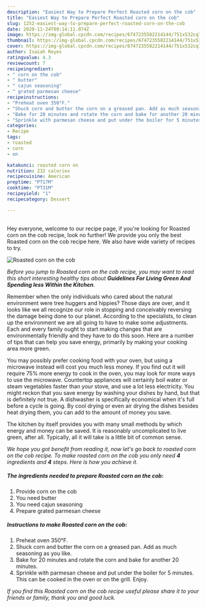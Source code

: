 ```yaml
---
description: "Easiest Way to Prepare Perfect Roasted corn on the cob"
title: "Easiest Way to Prepare Perfect Roasted corn on the cob"
slug: 1252-easiest-way-to-prepare-perfect-roasted-corn-on-the-cob
date: 2020-11-24T09:14:11.074Z
image: https://img-global.cpcdn.com/recipes/6747235582214144/751x532cq70/roasted-corn-on-the-cob-recipe-main-photo.jpg
thumbnail: https://img-global.cpcdn.com/recipes/6747235582214144/751x532cq70/roasted-corn-on-the-cob-recipe-main-photo.jpg
cover: https://img-global.cpcdn.com/recipes/6747235582214144/751x532cq70/roasted-corn-on-the-cob-recipe-main-photo.jpg
author: Isaiah Reyes
ratingvalue: 4.3
reviewcount: 7
recipeingredient:
- " corn on the cob"
- " butter"
- " cajun seasoning"
- " grated parmesan cheese"
recipeinstructions:
- "Preheat oven 350°F."
- "Shuck corn and butter the corn on a greased pan. Add as much seasoning as you like."
- "Bake for 20 minutes and rotate the corn and bake for another 20 minutes."
- "Sprinkle with parmesan cheese and put under the boiler for 5 minutes. This can be cooked in the oven or on the grill. Enjoy."
categories:
- Recipe
tags:
- roasted
- corn
- on

katakunci: roasted corn on 
nutrition: 232 calories
recipecuisine: American
preptime: "PT17M"
cooktime: "PT31M"
recipeyield: "1"
recipecategory: Dessert

---
```

<br>
Hey everyone, welcome to our recipe page, if you're looking for Roasted corn on the cob recipe, look no further! We provide you only the best Roasted corn on the cob recipe here. We also have wide variety of recipes to try.
<br>


![Roasted corn on the cob](https://img-global.cpcdn.com/recipes/6747235582214144/751x532cq70/roasted-corn-on-the-cob-recipe-main-photo.jpg)

<i>Before you jump to Roasted corn on the cob recipe, you may want to read this short interesting healthy tips about 
<strong>Guidelines For Living Green And Spending less Within the Kitchen</strong>.</i>
</br>

Remember when the only individuals who cared about the natural environment were tree huggers and hippies? Those days are over, and it looks like we all recognize our role in stopping and conceivably reversing the damage being done to our planet. According to the specialists, to clean up the environment we are all going to have to make some adjustments. Each and every family ought to start making changes that are environmentally friendly and they have to do this soon. Here are a number of tips that can help you save energy, primarily by making your cooking area more green.

You may possibly prefer cooking food with your oven, but using a microwave instead will cost you much less money. If you find out it will require 75% more energy to cook in the oven, you may look for more ways to use the microwave. Countertop appliances will certainly boil water or steam vegetables faster than your stove, and use a lot less electricity. You might reckon that you save energy by washing your dishes by hand, but that is definitely not true. A dishwasher is specifically economical when it's full before a cycle is going. By cool drying or even air drying the dishes besides heat drying them, you can add to the amount of money you save.

The kitchen by itself provides you with many small methods by which energy and money can be saved. It is reasonably uncomplicated to live green, after all. Typically, all it will take is a little bit of common sense.


<i>We hope you got benefit from reading it, now let's go back to roasted corn on the cob recipe. To make roasted corn on the cob you only need <strong>4</strong> ingredients and <strong>4</strong> steps. Here is how you achieve it.
</i>

##### The ingredients needed to prepare Roasted corn on the cob:

1. Provide  corn on the cob
1. You need  butter
1. You need  cajun seasoning
1. Prepare  grated parmesan cheese


##### Instructions to make Roasted corn on the cob:

1. Preheat oven 350°F.
1. Shuck corn and butter the corn on a greased pan. Add as much seasoning as you like.
1. Bake for 20 minutes and rotate the corn and bake for another 20 minutes.
1. Sprinkle with parmesan cheese and put under the boiler for 5 minutes. This can be cooked in the oven or on the grill. Enjoy.


<i>If you find this Roasted corn on the cob recipe useful please share it to your friends or family, thank you and good luck.</i>
